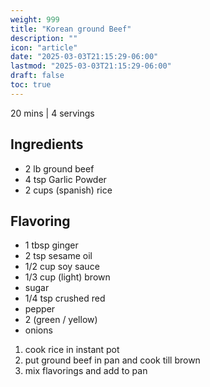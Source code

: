 ```yaml
---
weight: 999
title: "Korean ground Beef"
description: ""
icon: "article"
date: "2025-03-03T21:15:29-06:00"
lastmod: "2025-03-03T21:15:29-06:00"
draft: false
toc: true
---
```


20 mins | 4 servings

## Ingredients

 - 2 lb ground beef
 - 4 tsp Garlic Powder
 - 2 cups (spanish) rice

## Flavoring

 - 1 tbsp ginger
 - 2 tsp sesame oil
 - 1/2 cup soy sauce
 - 1/3 cup (light) brown
 - sugar
 - 1/4 tsp crushed red
 - pepper
 - 2 (green / yellow)
 - onions

1. cook rice in instant pot
1. put ground beef in pan and cook till brown
1. mix flavorings and add to pan
